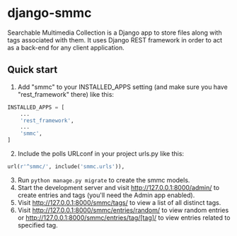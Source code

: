# django-smmc

Searchable Multimedia Collection is a Django app to store files along with tags associated with them. It uses Django REST framework in order to act as a back-end for any client application.

## Quick start

1. Add "smmc" to your INSTALLED_APPS setting (and make sure you have "rest_framework" there) like this:
```python
INSTALLED_APPS = [
	...
	'rest_framework',
    ...
    'smmc',
]
```
2. Include the polls URLconf in your project urls.py like this:
```python
url(r'^smmc/', include('smmc.urls')),
```
3. Run `python manage.py migrate` to create the smmc models.
4. Start the development server and visit http://127.0.0.1:8000/admin/ to create entries and tags (you'll need the Admin app enabled).
5. Visit http://127.0.0.1:8000/smmc/tags/ to view a list of all distinct tags.
6. Visit http://127.0.0.1:8000/smmc/entries/random/ to view random entries or http://127.0.0.1:8000/smmc/entries/tag/[tag]/ to view entries related to specified tag.